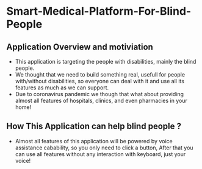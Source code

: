 # Smart-Medical-Platform-For-Blind-People

## Application Overview and motiviation 

- This application is targeting the people with disabilities, mainly the blind people.
- We thought that we need to build something real, usefull for people with/without disabilities, so everyone can deal with it and use all its features as much as we can support.
- Due to coronavirus pandemic we though that what about providing almost all features of hospitals, clinics, and even pharmacies in your home!

## How This Application can help blind people ?

- Almost all features of this application will be powered by voice assistance cabability, so you only need to click a button, After that you can use all features without 
  any interaction with keyboard, just your voice!
  
